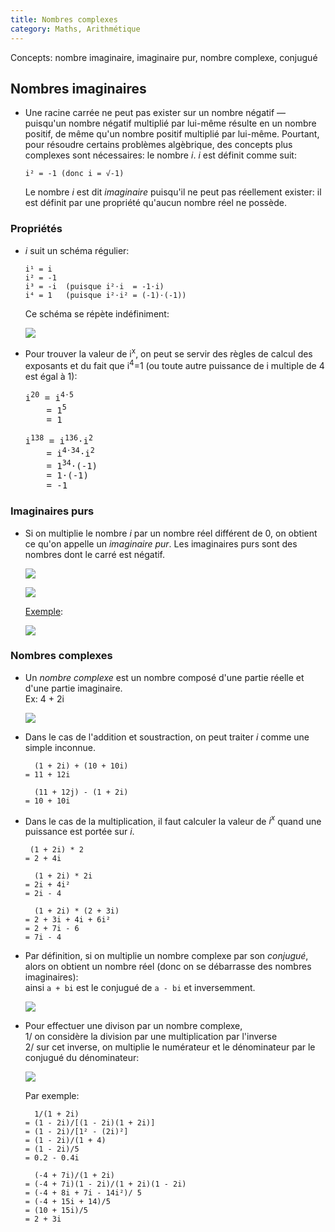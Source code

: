 ```yaml
---
title: Nombres complexes
category: Maths, Arithmétique
---
```


Concepts: nombre imaginaire, imaginaire pur, nombre complexe, conjugué

## Nombres imaginaires

* Une racine carrée ne peut pas exister sur un nombre négatif — puisqu'un nombre négatif multiplié par lui-même résulte en un nombre positif, de même qu'un nombre positif multiplié par lui-même. Pourtant, pour résoudre certains problèmes algèbrique, des concepts plus complexes sont nécessaires: le nombre *i*. *i* est définit comme suit:

  ```
  i² = -1 (donc i = √-1)
  ```

  Le nombre *i* est dit *imaginaire* puisqu'il ne peut pas réellement exister: il est définit par une propriété qu'aucun nombre réel ne possède.

### Propriétés

* *i* suit un schéma régulier:

  ```
  i¹ = i
  i² = -1
  i³ = -i  (puisque i²⋅i  = -1⋅i)
  i⁴ = 1   (puisque i²⋅i² = (-1)⋅(-1))
  ```

  Ce schéma se répète indéfiniment:

  ![](https://i.imgur.com/9jnPyVP.png)

* Pour trouver la valeur de i<sup>x</sup>, on peut se servir des règles de calcul des exposants et du fait que i<sup>4</sup>=1 (ou toute autre puissance de i multiple de 4 est égal à 1):

  <pre>
  i<sup>20</sup> = i<sup>4⋅5</sup>
      = 1<sup>5</sup>
      = 1
  </pre>

  <pre>
  i<sup>138</sup> = i<sup>136</sup>⋅i<sup>2</sup>
      = i<sup>4⋅34</sup>⋅i<sup>2</sup>
      = 1<sup>34</sup>⋅(-1)
      = 1⋅(-1)
      = -1
  </pre>

### Imaginaires purs

* Si on multiplie le nombre *i* par un nombre réel différent de 0, on obtient ce qu'on appelle un *imaginaire pur*. Les imaginaires purs sont des nombres dont le carré est négatif.

  ![](https://i.imgur.com/iZzdkvO.png?1)

  ![](https://i.imgur.com/lcsHpvC.png)

  <ins>Exemple</ins>:

  ![](https://i.imgur.com/3I4D8so.png?1)

### Nombres complexes

* Un *nombre complexe* est un nombre composé d'une partie réelle et d'une partie imaginaire.  
  Ex: 4 + 2i

  ![](https://i.imgur.com/r24lbSI.png)

* Dans le cas de l'addition et soustraction, on peut traiter *i* comme une simple inconnue.

  ```
    (1 + 2i) + (10 + 10i)
  = 11 + 12i
  ```

  ```
    (11 + 12j) - (1 + 2i)
  = 10 + 10i
  ```

* Dans le cas de la multiplication, il faut calculer la valeur de *i<sup>x</sup>* quand une puissance est portée sur *i*.

  ```
   (1 + 2i) * 2
  = 2 + 4i

    (1 + 2i) * 2i
  = 2i + 4i²
  = 2i - 4

    (1 + 2i) * (2 + 3i)
  = 2 + 3i + 4i + 6i²
  = 2 + 7i - 6
  = 7i - 4
  ```

* Par définition, si on multiplie un nombre complexe par son *conjugué*,  
  alors on obtient un nombre réel (donc on se débarrasse des nombres imaginaires):  
  ainsi <code>a + bi</code> est le conjugué de <code>a - bi</code> et inversemment.

  ![](https://i.imgur.com/GLzYEx8.png)

* Pour effectuer une divison par un nombre complexe,  
  1/ on considère la division par une multiplication par l'inverse  
  2/ sur cet inverse, on multiplie le numérateur et le dénominateur par le conjugué du dénominateur:

  ![](https://i.imgur.com/FP6g3oO.png)

  Par exemple:

  ```
    1/(1 + 2i)
  = (1 - 2i)/[(1 - 2i)(1 + 2i)]
  = (1 - 2i)/[1² - (2i)²]
  = (1 - 2i)/(1 + 4)
  = (1 - 2i)/5
  = 0.2 - 0.4i
  ```

  ```
    (-4 + 7i)/(1 + 2i)
  = (-4 + 7i)(1 - 2i)/(1 + 2i)(1 - 2i)
  = (-4 + 8i + 7i - 14i²)/ 5
  = (-4 + 15i + 14)/5
  = (10 + 15i)/5
  = 2 + 3i
  ```
